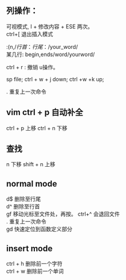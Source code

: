 ## 列操作：  
可视模式, I + 修改内容 + ESE 两次。  
ctrl+[ 退出插入模式  
  
:(n,$/%) s/vivian/sky/(g) 替换 第n行/所有行/当前行 从开始到结束的字符串。  
行首：%s/^/your_word/  
行尾：%s/$/your_word/  
某几行: begin,ends/word/yourword/  
  
ctrl + r : 撤销 u操作。  
  
sp file; ctrl + w + j down;  ctrl +w +k up;  

. 重复上一次命令  
  
## vim ctrl + p 自动补全  
ctrl + p 上移   ctrl + n 下移  
  
## 查找  
n 下移  shift + n 上移  

## normal mode  
d$ 删除至行尾  
d^ 删除至行首  
gf 移动光标至文件处，再按。 ctrl+^ 会退回文件  
. 重复上一次命令  
gd 快速定位到函数定义部分  

## insert mode  
ctrl + h 删除前一个字符  
ctrl + w 删除前一个单词  

